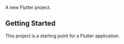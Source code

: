 
A new Flutter project.

## Getting Started

This project is a starting point for a Flutter application.


